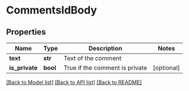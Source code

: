 # CommentsIdBody

## Properties
Name | Type | Description | Notes
------------ | ------------- | ------------- | -------------
**text** | **str** | Text of the comment | 
**is_private** | **bool** | True if the comment is private | [optional] 

[[Back to Model list]](../README.md#documentation-for-models) [[Back to API list]](../README.md#documentation-for-api-endpoints) [[Back to README]](../README.md)

